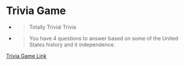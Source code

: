 # Trivia Game

* > Totally Trivial Trivia
* > You have 4 questions to answer based on some of the United States history and it independence.

[Trivia Game Link](https://spacejnk.github.io/TriviaGame/)


